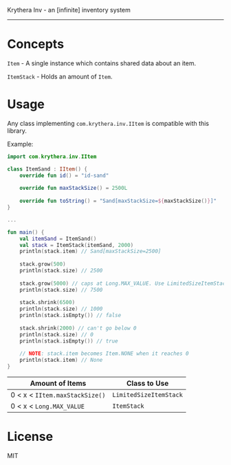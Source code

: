 Krythera Inv - an [infinite] inventory system

---

# Concepts

`Item` - A single instance which contains shared data about an item.

`ItemStack` - Holds an amount of `Item`.

# Usage

Any class implementing `com.krythera.inv.IItem` is compatible with this library.

Example:

```kotlin
import com.krythera.inv.IItem

class ItemSand : IItem() {
    override fun id() = "id-sand"
    
    override fun maxStackSize() = 2500L
    
    override fun toString() = "Sand[maxStackSize=${maxStackSize()}]"
}

...

fun main() {
    val itemSand = ItemSand()
    val stack = ItemStack(itemSand, 2000)
    println(stack.item) // Sand[maxStackSize=2500]
    
    stack.grow(500)
    println(stack.size) // 2500
    
    stack.grow(5000) // caps at Long.MAX_VALUE. Use LimitedSizeItemStack for maxStackSize()
    println(stack.size) // 7500
    
    stack.shrink(6500)
    println(stack.size) // 1000
    println(stack.isEmpty()) // false
    
    stack.shrink(2000) // can't go below 0
    println(stack.size) // 0
    println(stack.isEmpty()) // true
    
    // NOTE: stack.item becomes Item.NONE when it reaches 0
    println(stack.item) // None
}
```

|Amount of Items|Class to Use|
|---|---|
|0 < x < `IItem.maxStackSize()`|`LimitedSizeItemStack`|
|0 < x < `Long.MAX_VALUE`|`ItemStack`|

# License

MIT